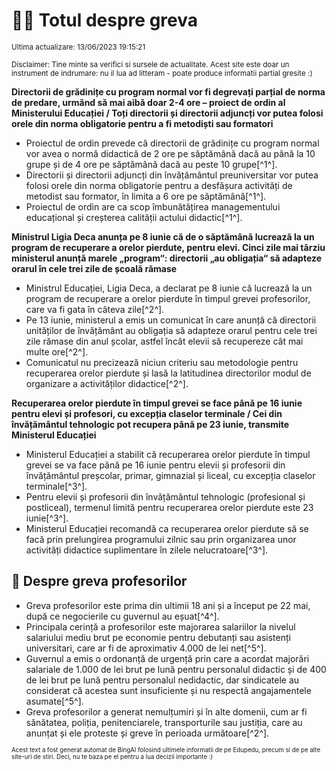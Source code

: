 # 👩‍🏫 Totul despre greva
<sub>Ultima actualizare: 13/06/2023 19:15:21</sub>

<sub>Disclaimer: Tine minte sa verifici si sursele de actualitate. Acest site este doar un instrument de indrumare: nu il lua ad litteram - poate produce informatii partial gresite :)</sub>

**Directorii de grădinițe cu program normal vor fi degrevați parțial de norma de predare, urmând să mai aibă doar 2-4 ore – proiect de ordin al Ministerului Educației / Toți directorii și directorii adjuncți vor putea folosi orele din norma obligatorie pentru a fi metodiști sau formatori**
- Proiectul de ordin prevede că directorii de grădinițe cu program normal vor avea o normă didactică de 2 ore pe săptămână dacă au până la 10 grupe și de 4 ore pe săptămână dacă au peste 10 grupe[^1^].
- Directorii și directorii adjuncți din învățământul preuniversitar vor putea folosi orele din norma obligatorie pentru a desfășura activități de metodist sau formator, în limita a 6 ore pe săptămână[^1^].
- Proiectul de ordin are ca scop îmbunătățirea managementului educațional și creșterea calității actului didactic[^1^].

**Ministrul Ligia Deca anunța pe 8 iunie că de o săptămână lucrează la un program de recuperare a orelor pierdute, pentru elevi. Cinci zile mai târziu ministerul anunță marele „program“: directorii „au obligația“ să adapteze orarul în cele trei zile de școală rămase**
- Ministrul Educației, Ligia Deca, a declarat pe 8 iunie că lucrează la un program de recuperare a orelor pierdute în timpul grevei profesorilor, care va fi gata în câteva zile[^2^].
- Pe 13 iunie, ministerul a emis un comunicat în care anunță că directorii unităților de învățământ au obligația să adapteze orarul pentru cele trei zile rămase din anul școlar, astfel încât elevii să recupereze cât mai multe ore[^2^].
- Comunicatul nu precizează niciun criteriu sau metodologie pentru recuperarea orelor pierdute și lasă la latitudinea directorilor modul de organizare a activităților didactice[^2^].

**Recuperarea orelor pierdute în timpul grevei se face până pe 16 iunie pentru elevi și profesori, cu excepția claselor terminale / Cei din învățământul tehnologic pot recupera până pe 23 iunie, transmite Ministerul Educației**
- Ministerul Educației a stabilit că recuperarea orelor pierdute în timpul grevei se va face până pe 16 iunie pentru elevii și profesorii din învățământul preșcolar, primar, gimnazial și liceal, cu excepția claselor terminale[^3^].
- Pentru elevii și profesorii din învățământul tehnologic (profesional și postliceal), termenul limită pentru recuperarea orelor pierdute este 23 iunie[^3^].
- Ministerul Educației recomandă ca recuperarea orelor pierdute să se facă prin prelungirea programului zilnic sau prin organizarea unor activități didactice suplimentare în zilele nelucratoare[^3^].

## 🏫 Despre greva profesorilor
- Greva profesorilor este prima din ultimii 18 ani și a început pe 22 mai, după ce negocierile cu guvernul au eșuat[^4^].
- Principala cerință a profesorilor este majorarea salariilor la nivelul salariului mediu brut pe economie pentru debutanți sau asistenți universitari, care ar fi de aproximativ 4.000 de lei net[^5^].
- Guvernul a emis o ordonanță de urgență prin care a acordat majorări salariale de 1.000 de lei brut pe lună pentru personalul didactic și de 400 de lei brut pe lună pentru personalul nedidactic, dar sindicatele au considerat că acestea sunt insuficiente și nu respectă angajamentele asumate[^5^].
- Greva profesorilor a generat nemulțumiri și în alte domenii, cum ar fi sănătatea, poliția, penitenciarele, transporturile sau justiția, care au anunțat și ele proteste și greve în perioada următoare[^2^].


<sub><sub>Acest text a fost generat automat de BingAI folosind ultimele informatii de pe Edupedu, precum si de pe alte site-uri de stiri. Deci, nu te baza pe el pentru a lua decizii importante :)</sub></sub>